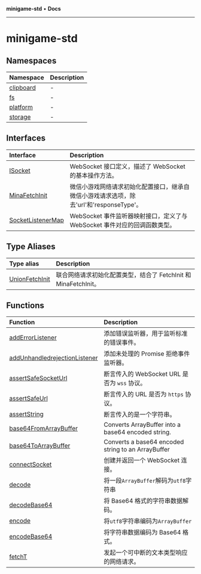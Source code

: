 **minigame-std** • **Docs**

***

# minigame-std

## Namespaces

| Namespace | Description |
| :------ | :------ |
| [clipboard](namespaces/clipboard/index.md) | - |
| [fs](namespaces/fs/index.md) | - |
| [platform](namespaces/platform/index.md) | - |
| [storage](namespaces/storage/index.md) | - |

## Interfaces

| Interface | Description |
| :------ | :------ |
| [ISocket](interfaces/ISocket.md) | WebSocket 接口定义，描述了 WebSocket 的基本操作方法。 |
| [MinaFetchInit](interfaces/MinaFetchInit.md) | 微信小游戏网络请求初始化配置接口，继承自微信小游戏请求选项，除去'url'和'responseType'。 |
| [SocketListenerMap](interfaces/SocketListenerMap.md) | WebSocket 事件监听器映射接口，定义了与 WebSocket 事件对应的回调函数类型。 |

## Type Aliases

| Type alias | Description |
| :------ | :------ |
| [UnionFetchInit](type-aliases/UnionFetchInit.md) | 联合网络请求初始化配置类型，结合了 FetchInit 和 MinaFetchInit。 |

## Functions

| Function | Description |
| :------ | :------ |
| [addErrorListener](functions/addErrorListener.md) | 添加错误监听器，用于监听标准的错误事件。 |
| [addUnhandledrejectionListener](functions/addUnhandledrejectionListener.md) | 添加未处理的 Promise 拒绝事件监听器。 |
| [assertSafeSocketUrl](functions/assertSafeSocketUrl.md) | 断言传入的 WebSocket URL 是否为 `wss` 协议。 |
| [assertSafeUrl](functions/assertSafeUrl.md) | 断言传入的 URL 是否为 `https` 协议。 |
| [assertString](functions/assertString.md) | 断言传入的是一个字符串。 |
| [base64FromArrayBuffer](functions/base64FromArrayBuffer.md) | Converts ArrayBuffer into a base64 encoded string. |
| [base64ToArrayBuffer](functions/base64ToArrayBuffer.md) | Converts a base64 encoded string to an ArrayBuffer |
| [connectSocket](functions/connectSocket.md) | 创建并返回一个 WebSocket 连接。 |
| [decode](functions/decode.md) | 将一段`ArrayBuffer`解码为`utf8`字符串 |
| [decodeBase64](functions/decodeBase64.md) | 将 Base64 格式的字符串数据解码。 |
| [encode](functions/encode.md) | 将`utf8`字符串编码为`ArrayBuffer` |
| [encodeBase64](functions/encodeBase64.md) | 将字符串数据编码为 Base64 格式。 |
| [fetchT](functions/fetchT.md) | 发起一个可中断的文本类型响应的网络请求。 |
